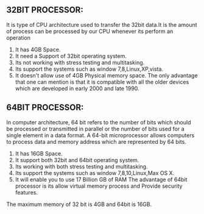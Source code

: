 ## **32BIT PROCESSOR:**
 It is type of CPU architecture used to transfer the 32bit data.It is the amount of process can be processed by our CPU whenever its perform an operation
 1. It has 4GB Space.
 2. It need a Support of 32bit operating system.
 3. Its not working with stress testing and multitasking.
 4.  Its support the systems such as window 7,8,Linux,XP,vista.
 5.  It doesn't allow use of 4GB Physical memory space.
The only advantage that one can mention is that it is compatible with all the older devices which are developed in early 2000 and late 1990.
## **64BIT PROCESSOR:**
In computer architecture, 64 bit refers to the number of bits which should be processed or transmitted in parallel or the number of bits used for a single element in a data format. A 64-bit microprocessor allows computers to process data and memory address which are represented by 64 bits.
 1. It has 16GB Space.
 2. It support both 32bit and 64bit operating system.
 3. Its working with both stress testing and multitasking.
 4. Its support the systems such as window 7,8,10,Linux,Max OS X.
 5. It will enable you to use 17 Billion GB of RAM 
The advantage of 64bit processor is its allow virtual memory process and Provide security features.

The maximum memory  of 32 bit is 4GB and 64bit is 16GB.
